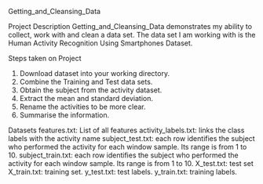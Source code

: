 Getting_and_Cleansing_Data

Project Description
Getting_and_Cleansing_Data demonstrates my ability to collect, work with and clean a data set. The data set I am working with is the Human Activity Recognition Using Smartphones Dataset.

Steps taken on Project
1.	Download dataset into your working directory.
2.	Combine the Training and Test data sets.
3.	Obtain the subject from the activity dataset.
4.	Extract the mean and standard deviation. 
5.	Rename the activities to be more clear. 
6.	Summarise the information. 

Datasets 
features.txt: List of all features
activity_labels.txt: links the class labels with the activity name
subject_test.txt: each row identifies the subject who performed the activity for each window sample. Its range is from 1 to 10.
subject_train.txt: each row identifies the subject who performed the activity for each window sample. Its range is from 1 to 10.
X_test.txt: test set
X_train.txt: training set. 
y_test.txt: test labels.
y_train.txt: training labels.
